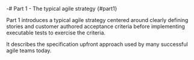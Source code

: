 -# Part 1 - The typical agile strategy {#part1}

Part 1 introduces a typical agile strategy centered around clearly defining stories and customer authored acceptance criteria before implementing executable tests to exercise the criteria.

It describes the specification upfront approach used by many successful agile teams today.
